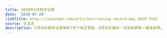 ```yaml
---
title: 2020年5月跑步记录
date: '2020-07-20'
linkTitle: http://louishan.com/articles/running-record-may-2020.html
source: 生活志
description: 5月份的跑步记录推到7月下旬才更新，6月份在最后一天匆匆更新一篇来拔草。博客感觉可以关门大吉了，前几天看了一下 [&#8230;]
---
```

